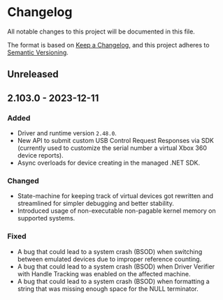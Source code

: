 # Changelog

All notable changes to this project will be documented in this file.

The format is based on [Keep a Changelog](https://keepachangelog.com/en/1.0.0/),
and this project adheres to [Semantic Versioning](https://semver.org/spec/v2.0.0.html).

## Unreleased

## 2.103.0 - 2023-12-11

### Added

- Driver and runtime version `2.48.0`.
- New API to submit custom USB Control Request Responses via SDK (currently used to customize the serial number a virtual Xbox 360 device reports).
- Async overloads for device creating in the managed .NET SDK.

### Changed

- State-machine for keeping track of virtual devices got rewritten and streamlined for simpler debugging and better stability.
- Introduced usage of non-executable non-pagable kernel memory on supported systems.

### Fixed

- A bug that could lead to a system crash (BSOD) when switching between emulated devices due to improper reference counting.
- A bug that could lead to a system crash (BSOD) when Driver Verifier with Handle Tracking was enabled on the affected machine.
- A bug that could lead to a system crash (BSOD) when formatting a string that was missing enough space for the NULL terminator.
